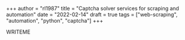 +++
author = "rl1987"
title = "Captcha solver services for scraping and automation"
date = "2022-02-14"
draft = true
tags = ["web-scraping", "automation", "python", "captcha"]
+++

WRITEME
